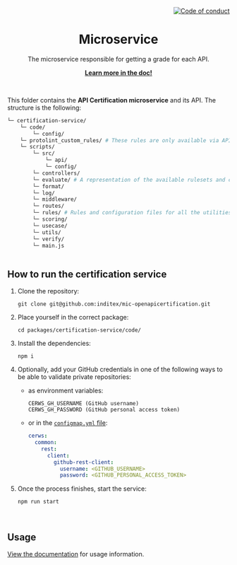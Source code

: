 <!--
SPDX-FileCopyrightText: 2023 Industria de Diseño Textil S.A. INDITEX

SPDX-License-Identifier: Apache-2.0
-->

<p align="right">
    <a href="CODE_OF_CONDUCT.md"><img src="https://img.shields.io/badge/Contributor%20Covenant-2.1-4baaaa.svg" alt="Code of conduct"></a>
</p>

<p align="center">
    <h1 align="center">Microservice</h1>
    <p align="center">The microservice responsible for getting a grade for each API.</p>
    <p align="center"><strong><a href="https://albalro.github.io/certification-system/microservice/)">Learn more in the doc!</a></strong></p>
    <br>
</p>

This folder contains the **API Certification microservice** and its API. The structure is the following:

```bash
└─ certification-service/
    └─ code/
    	└─ config/
	└─ protolint_custom_rules/ # These rules are only available via API Hub extension. Here lay our custom rules in a binary format for every major platform/architecture.
	└─ scripts/
        └─ src/
            └─ api/
            └─ config/
	    └─ controllers/
	    └─ evaluate/ # A representation of the available rulesets and code to call each utility.
	    └─ format/
	    └─ log/
	    └─ middleware/
	    └─ routes/
	    └─ rules/ # Rules and configuration files for all the utilities (Spectral, markdownlint, and protolint) that the microservice leverages to certificate.
	    └─ scoring/
	    └─ usecase/
	    └─ utils/
	    └─ verify/
	    └─ main.js
	    
```


## How to run the certification service

1. Clone the repository:

	```
	git clone git@github.com:inditex/mic-openapicertification.git
	```

2. Place yourself in the correct package:

	```
	cd packages/certification-service/code/
	```

3. Install the dependencies:

	```
	npm i
	```

4. Optionally, add your GitHub credentials in one of the following ways to be able to validate private repositories:

   - as environment variables:

         CERWS_GH_USERNAME (GitHub username)
         CERWS_GH_PASSWORD (GitHub personal access token)

   - or in the [`configmap.yml` file](code/config/configmap.yml):
      ```yml
      cerws:
        common:
          rest:
            client:        
              github-rest-client:
                username: <GITHUB_USERNAME>
                password: <GITHUB_PERSONAL_ACCESS_TOKEN>
      ```

4. Once the process finishes, start the service:

	```
	npm run start
	```

<br>

## Usage

[View the documentation](https://albalro.github.io/certification-system/microservice/) for usage information.

